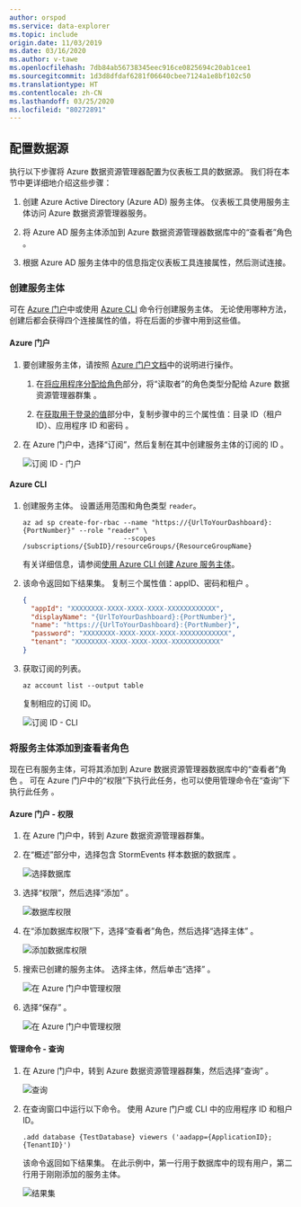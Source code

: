 ```yaml
---
author: orspod
ms.service: data-explorer
ms.topic: include
origin.date: 11/03/2019
ms.date: 03/16/2020
ms.author: v-tawe
ms.openlocfilehash: 7db84ab56738345eec916ce0825694c20ab1cee1
ms.sourcegitcommit: 1d3d8dfdaf6281f06640cbee7124a1e8bf102c50
ms.translationtype: HT
ms.contentlocale: zh-CN
ms.lasthandoff: 03/25/2020
ms.locfileid: "80272891"
---
```

## <a name="configure-the-data-source"></a>配置数据源

执行以下步骤将 Azure 数据资源管理器配置为仪表板工具的数据源。 我们将在本节中更详细地介绍这些步骤：

1. 创建 Azure Active Directory (Azure AD) 服务主体。 仪表板工具使用服务主体访问 Azure 数据资源管理器服务。

1. 将 Azure AD 服务主体添加到 Azure 数据资源管理器数据库中的“查看者”角色  。

1. 根据 Azure AD 服务主体中的信息指定仪表板工具连接属性，然后测试连接。

### <a name="create-a-service-principal"></a>创建服务主体

可在 [Azure 门户](#azure-portal)中或使用 [Azure CLI](#azure-cli) 命令行创建服务主体。 无论使用哪种方法，创建后都会获得四个连接属性的值，将在后面的步骤中用到这些值。

#### <a name="azure-portal"></a>Azure 门户

1. 要创建服务主体，请按照 [Azure 门户文档](/active-directory/develop/howto-create-service-principal-portal)中的说明进行操作。

    1. 在[将应用程序分配给角色](/active-directory/develop/howto-create-service-principal-portal#assign-a-role-to-the-application)部分，将“读取者”的角色类型分配给 Azure 数据资源管理器群集  。

    1. 在[获取用于登录的值](/active-directory/develop/howto-create-service-principal-portal#get-values-for-signing-in)部分中，复制步骤中的三个属性值：目录 ID（租户 ID）、应用程序 ID 和密码    。

1. 在 Azure 门户中，选择“订阅”，然后复制在其中创建服务主体的订阅的 ID  。

    ![订阅 ID - 门户](media/data-explorer-configure-data-source/subscription-id-portal.png)

#### <a name="azure-cli"></a>Azure CLI

1. 创建服务主体。 设置适用范围和角色类型 `reader`。

    ```azurecli
    az ad sp create-for-rbac --name "https://{UrlToYourDashboard}:{PortNumber}" --role "reader" \
                             --scopes /subscriptions/{SubID}/resourceGroups/{ResourceGroupName}
    ```

    有关详细信息，请参阅[使用 Azure CLI 创建 Azure 服务主体](/cli/create-an-azure-service-principal-azure-cli)。

1. 该命令返回如下结果集。 复制三个属性值：appID、密码和租户    。


    ```json
    {
      "appId": "XXXXXXXX-XXXX-XXXX-XXXX-XXXXXXXXXXXX",
      "displayName": "{UrlToYourDashboard}:{PortNumber}",
      "name": "https://{UrlToYourDashboard}:{PortNumber}",
      "password": "XXXXXXXX-XXXX-XXXX-XXXX-XXXXXXXXXXXX",
      "tenant": "XXXXXXXX-XXXX-XXXX-XXXX-XXXXXXXXXXXX"
    }
    ```

1. 获取订阅的列表。

    ```azurecli
    az account list --output table
    ```

    复制相应的订阅 ID。

    ![订阅 ID - CLI](media/data-explorer-configure-data-source/subscription-id-cli.png)

### <a name="add-the-service-principal-to-the-viewers-role"></a>将服务主体添加到查看者角色

现在已有服务主体，可将其添加到 Azure 数据资源管理器数据库中的“查看者”角色  。 可在 Azure 门户中的“权限”下执行此任务，也可以使用管理命令在“查询”下执行此任务   。

#### <a name="azure-portal---permissions"></a>Azure 门户 - 权限

1. 在 Azure 门户中，转到 Azure 数据资源管理器群集。

1. 在“概述”部分中，选择包含 StormEvents 样本数据的数据库  。

    ![选择数据库](media/data-explorer-configure-data-source/select-database.png)

1. 选择“权限”，然后选择“添加”   。

    ![数据库权限](media/data-explorer-configure-data-source/database-permissions.png)

1. 在“添加数据库权限”下，选择“查看者”角色，然后选择“选择主体”    。

    ![添加数据库权限](media/data-explorer-configure-data-source/add-permission.png)

1. 搜索已创建的服务主体。 选择主体，然后单击“选择”  。

    ![在 Azure 门户中管理权限](media/data-explorer-configure-data-source/new-principals.png)

1. 选择“保存”  。

    ![在 Azure 门户中管理权限](media/data-explorer-configure-data-source/save-permission.png)

#### <a name="management-command---query"></a>管理命令 - 查询

1. 在 Azure 门户中，转到 Azure 数据资源管理器群集，然后选择“查询”  。

    ![查询](media/data-explorer-configure-data-source/query.png)

1. 在查询窗口中运行以下命令。 使用 Azure 门户或 CLI 中的应用程序 ID 和租户 ID。

    ```kusto
    .add database {TestDatabase} viewers ('aadapp={ApplicationID};{TenantID}')
    ```

    该命令返回如下结果集。 在此示例中，第一行用于数据库中的现有用户，第二行用于刚刚添加的服务主体。

    ![结果集](media/data-explorer-configure-data-source/result-set.png)
